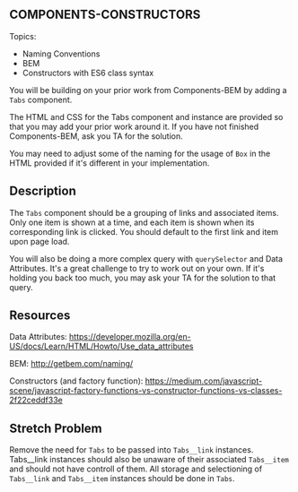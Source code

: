 **COMPONENTS-CONSTRUCTORS**
----------------------------------

Topics:
* Naming Conventions
* BEM
* Constructors with ES6 class syntax

You will be building on your prior work from Components-BEM by adding a `Tabs` component.

The HTML and CSS for the Tabs component and instance are provided so that you may add your prior work around it. If you have not finished Components-BEM, ask you TA for the solution.

You may need to adjust some of the naming for the usage of `Box` in the HTML provided if it's different in your implementation.

## Description
  The `Tabs` component should be a grouping of links and associated items. Only one item is shown at a time, and each item is shown when its corresponding link is clicked. You should default to the first link and item upon page load.

  You will also be doing a more complex query with `querySelector` and Data Attributes. It's a great challenge to try to work out on your own. If it's holding you back too much, you may ask your TA for the solution to that query.

## Resources

  Data Attributes: https://developer.mozilla.org/en-US/docs/Learn/HTML/Howto/Use_data_attributes

  BEM: http://getbem.com/naming/
  
  Constructors (and factory function): https://medium.com/javascript-scene/javascript-factory-functions-vs-constructor-functions-vs-classes-2f22ceddf33e

## Stretch Problem
  Remove the need for `Tabs` to be passed into `Tabs__link` instances. Tabs__link instances should also be unaware of their associated `Tabs__item` and should not have controll of them. All storage and selectioning of `Tabs__link` and `Tabs__item` instances should be done in `Tabs`.